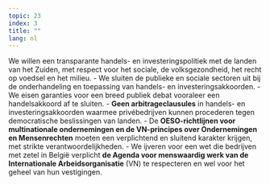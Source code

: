 ```yaml
---
topic: 23
index: 3
title: ""
lang: nl
---
```

We willen een transparante handels- en investeringspolitiek met de landen van
het Zuiden, met respect voor het sociale, de volksgezondheid, het recht op
voedsel en het milieu.
\- We sluiten de publieke en sociale sectoren uit bij de onderhandeling en
toepassing van handels- en investeringsakkoorden.
\- We eisen garanties voor een breed publiek debat vooraleer een
handelsakkoord af te sluiten.
\- **Geen arbitrageclausules** in handels- en investeringsakkoorden waarmee
privébedrijven kunnen procederen tegen democratische beslissingen van landen.
\- De **OESO-richtlijnen voor multinationale ondernemingen en de VN-principes
over Ondernemingen en Mensenrechten** moeten een verplichtend en sluitend
karakter krijgen, met strikte verantwoordelijkheden.
\- We ijveren voor een wet die bedrijven met zetel in België verplicht **de
Agenda voor menswaardig werk van de Internationale Arbeidsorganisatie** (VN)
te respecteren en wel voor het geheel van hun vestigingen.
